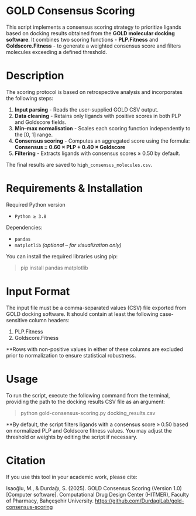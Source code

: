 # GOLD Consensus Scoring
This script implements a consensus scoring strategy to prioritize ligands based on docking results obtained from the **GOLD molecular docking software**. It combines two scoring functions - **PLP.Fitness** and **Goldscore.Fitness** - to generate a weighted consensus score and filters molecules exceeding a defined threshold.

# Description
The scoring protocol is based on retrospective analysis and incorporates the following steps:

1. **Input parsing** - Reads the user-supplied GOLD CSV output.  
2. **Data cleaning** - Retains only ligands with positive scores in both PLP and Goldscore fields.  
3. **Min–max normalisation** - Scales each scoring function independently to the [0, 1] range.  
4. **Consensus scoring** - Computes an aggregated score using the formula:  
   **Consensus = 0.60 × PLP + 0.40 × Goldscore**  
5. **Filtering** - Extracts ligands with consensus scores ≥ 0.50 by default.

The final results are saved to `high_consensus_molecules.csv`.

# Requirements & Installation

Required Python version
- `Python ≥ 3.8`

Dependencies:
- `pandas`  
- `matplotlib` *(optional – for visualization only)*

You can install the required libraries using pip:

> pip install pandas matplotlib

# Input Format
The input file must be a comma-separated values (CSV) file exported from GOLD docking software. It should contain at least the following case-sensitive column headers:

1. PLP.Fitness
2. Goldscore.Fitness

**Rows with non-positive values in either of these columns are excluded prior to normalization to ensure statistical robustness.

# Usage
To run the script, execute the following command from the terminal, providing the path to the docking results CSV file as an argument:

> python gold-consensus-scoring.py docking_results.csv

**By default, the script filters ligands with a consensus score ≥ 0.50 based on normalized PLP and Goldscore fitness values. You may adjust the threshold or weights by editing the script if necessary.

# Citation
If you use this tool in your academic work, please cite:

Isaoğlu, M., & Durdağı, S. (2025). GOLD Consensus Scoring (Version 1.0) [Computer software]. Computational Drug Design Center (HITMER), Faculty of Pharmacy, Bahçeşehir University. https://github.com/DurdagiLab/gold-consensus-scoring
